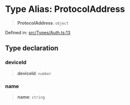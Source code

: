 # Type Alias: ProtocolAddress

> **ProtocolAddress**: `object`

Defined in: [src/Types/Auth.ts:13](https://github.com/Fokusdotid/Baileys/blob/3623833a320f5e60f370ef835f3de341453290f5/src/Types/Auth.ts#L13)

## Type declaration

### deviceId

> **deviceId**: `number`

### name

> **name**: `string`
